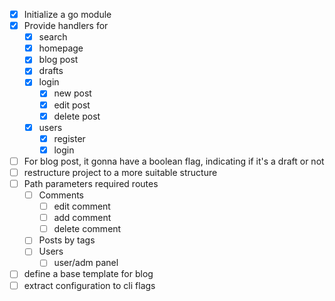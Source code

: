 - [x] Initialize a go module
- [x] Provide handlers for
  - [x] search 
  - [x] homepage 
  - [x] blog post 
  - [x] drafts 
  - [x] login
    - [x] new post
    - [x] edit post 
    - [x] delete post
  - [x] users
    - [x] register 
    - [x] login
- [ ] For blog post, it gonna have a boolean flag, indicating if it's a draft or not
- [ ] restructure project to a more suitable structure 
- [ ] Path parameters required routes
	- [ ] Comments
		- [ ] edit comment
		- [ ] add comment
		- [ ] delete comment
	- [ ] Posts by tags
	- [ ] Users
		- [ ] user/adm panel
- [ ] define a base template for blog
- [ ] extract configuration to cli flags